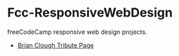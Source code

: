 # Fcc-ResponsiveWebDesign
freeCodeCamp responsive web design projects.

- [Brian Clough Tribute Page](https://codepen.io/ozerozturk/pen/qBqPGOO) 
